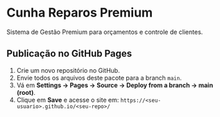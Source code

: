 # Cunha Reparos Premium
Sistema de Gestão Premium para orçamentos e controle de clientes.

## Publicação no GitHub Pages
1. Crie um novo repositório no GitHub.
2. Envie todos os arquivos deste pacote para a branch `main`.
3. Vá em **Settings → Pages → Source → Deploy from a branch → main (root)**.
4. Clique em **Save** e acesse o site em:
   `https://<seu-usuario>.github.io/<seu-repo>/`
